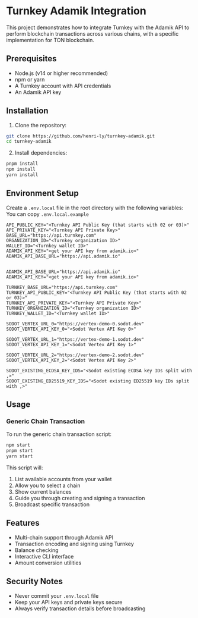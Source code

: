 # Turnkey Adamik Integration

This project demonstrates how to integrate Turnkey with the Adamik API to perform blockchain transactions across various chains, with a specific implementation for TON blockchain.

## Prerequisites

- Node.js (v14 or higher recommended)
- npm or yarn
- A Turnkey account with API credentials
- An Adamik API key

## Installation

1. Clone the repository:

```bash
git clone https://github.com/henri-ly/turnkey-adamik.git
cd turnkey-adamik
```

2. Install dependencies:

```bash
pnpm install
npm install
yarn install
```

## Environment Setup

Create a `.env.local` file in the root directory with the following variables:
You can copy `.env.local.example`

```env
API_PUBLIC_KEY="<Turnkey API Public Key (that starts with 02 or 03)>"
API_PRIVATE_KEY="<Turnkey API Private Key>"
BASE_URL="https://api.turnkey.com"
ORGANIZATION_ID="<Turnkey organization ID>"
WALLET_ID="<Turnkey wallet ID>"
ADAMIK_API_KEY="<get your API key from adamik.io>"
ADAMIK_API_BASE_URL="https://api.adamik.io"


ADAMIK_API_BASE_URL="https://api.adamik.io"
ADAMIK_API_KEY="<get your API key from adamik.io>"

TURNKEY_BASE_URL="https://api.turnkey.com"
TURNKEY_API_PUBLIC_KEY="<Turnkey API Public Key (that starts with 02 or 03)>"
TURNKEY_API_PRIVATE_KEY="<Turnkey API Private Key>"
TURNKEY_ORGANIZATION_ID="<Turnkey organization ID>"
TURNKEY_WALLET_ID="<Turnkey wallet ID>"

SODOT_VERTEX_URL_0="https://vertex-demo-0.sodot.dev"
SODOT_VERTEX_API_KEY_0="<Sodot Vertex API Key 0>"

SODOT_VERTEX_URL_1="https://vertex-demo-1.sodot.dev"
SODOT_VERTEX_API_KEY_1="<Sodot Vertex API Key 1>"

SODOT_VERTEX_URL_2="https://vertex-demo-2.sodot.dev"
SODOT_VERTEX_API_KEY_2="<Sodot Vertex API Key 2>"

SODOT_EXISTING_ECDSA_KEY_IDS="<Sodot existing ECDSA key IDs split with ,>"
SODOT_EXISTING_ED25519_KEY_IDS="<Sodot existing ED25519 key IDs split with ,>"
```

## Usage

### Generic Chain Transaction

To run the generic chain transaction script:

```bash
npm start
pnpm start
yarn start
```

This script will:

1. List available accounts from your wallet
2. Allow you to select a chain
3. Show current balances
4. Guide you through creating and signing a transaction
5. Broadcast specific transaction

## Features

- Multi-chain support through Adamik API
- Transaction encoding and signing using Turnkey
- Balance checking
- Interactive CLI interface
- Amount conversion utilities

## Security Notes

- Never commit your `.env.local` file
- Keep your API keys and private keys secure
- Always verify transaction details before broadcasting

